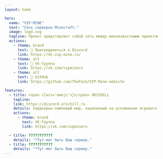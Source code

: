 ```yaml
---
layout: home

hero:
  name: "VIP-MINE"
  text: "Сеть серверов Minecraft."
  image: logo.svg
  tagline: Проект представляет собой сеть между малоизвестными проектами Minecraft, которые готовы сотрудничать друг с другом, чтобы развить коммуникабельность и достичь своих целей в месте. 
  actions:
    - theme: brand
      text: 🤗 Присоединиться к Discord
      link: https://ds.vip-mine.ru/
    - theme: alt
      text: 📃 VK-Группа
      link: https://vk.com/vipmineru
    - theme: alt
      text: 🌿 GitHub
      link: https://github.com/TheFaik/VIP-Mine-website

features:
  - title: <span class='emoji'>🌾</span> ORICHILL
    tagline: 
    link: https://discord.orichill.ru
    details: Хардкорно-ламповый мир, нацеленный на усложнение игрового процесса игрока, но компенсируемый удобными механиками для его же облегчения, чтобы добиться идеального баланса в игровой среде. 
    actions:
      - theme: brand
        text: VK-Группа
        link: https://vk.com/vipmineru

  - title: ???????????
    details: "*Тут мог быть Ваш сервер."
  - title: ???????????
    details: "*Тут мог быть Ваш сервер."
---
```

